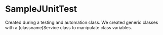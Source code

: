 # SampleJUnitTest
Created during a testing and automation class. We created generic classes with a (classname)Service class to manipulate class variables. 
